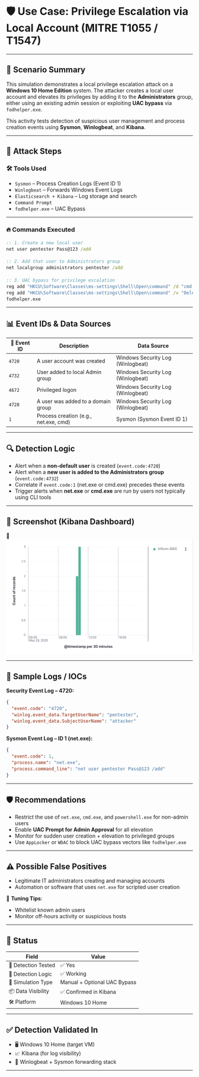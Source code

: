 
# 🛡️ Use Case: Privilege Escalation via Local Account (MITRE T1055 / T1547)

---

## 📘 Scenario Summary

This simulation demonstrates a local privilege escalation attack on a **Windows 10 Home Edition** system. The attacker creates a local user account and elevates its privileges by adding it to the **Administrators** group, either using an existing admin session or exploiting **UAC bypass** via `fodhelper.exe`.

This activity tests detection of suspicious user management and process creation events using **Sysmon**, **Winlogbeat**, and **Kibana**.

---

## 🧪 Attack Steps

### 🛠️ Tools Used

- `Sysmon` – Process Creation Logs (Event ID 1)
- `Winlogbeat` – Forwards Windows Event Logs
- `Elasticsearch + Kibana` – Log storage and search
- `Command Prompt`
- `fodhelper.exe` – UAC Bypass

---

### 🔥 Commands Executed

```cmd
:: 1. Create a new local user
net user pentester Pass@123 /add

:: 2. Add that user to Administrators group
net localgroup administrators pentester /add

:: 3. UAC bypass for privilege escalation
reg add "HKCU\Software\Classes\ms-settings\Shell\Open\command" /d "cmd.exe" /f
reg add "HKCU\Software\Classes\ms-settings\Shell\Open\command" /v "DelegateExecute" /f
fodhelper.exe
```

---

## 📊 Event IDs & Data Sources

| 🧾 Event ID | Description                              | Data Source                   |
|------------|------------------------------------------|-------------------------------|
| `4720`     | A user account was created               | Windows Security Log (Winlogbeat) |
| `4732`     | User added to local Admin group          | Windows Security Log (Winlogbeat) |
| `4672`     | Privileged logon                         | Windows Security Log (Winlogbeat) |
| `4728`     | A user was added to a domain group       |  Windows Security Log (Winlogbeat) |
| `1`        | Process creation (e.g., net.exe, cmd)    | Sysmon (Sysmon Event ID 1)    |

---

## 🔍 Detection Logic

- Alert when a **non-default user** is created (`event.code:4720`)
- Alert when a **new user is added to the Administrators group** (`event.code:4732`)
- Correlate if `event.code:1` (net.exe or cmd.exe) precedes these events
- Trigger alerts when **net.exe** or **cmd.exe** are run by users not typically using CLI tools

---

## 📸 Screenshot (Kibana Dashboard)

📌 ![alt text](<Dashboard.png>)

---

## 🧾 Sample Logs / IOCs

**Security Event Log – 4720:**
```json
{
  "event.code": "4720",
  "winlog.event_data.TargetUserName": "pentester",
  "winlog.event_data.SubjectUserName": "attacker"
}
```

**Sysmon Event Log – ID 1 (net.exe):**
```json
{
  "event.code": 1,
  "process.name": "net.exe",
  "process.command_line": "net user pentester Pass@123 /add"
}
```

---

## 🛡️ Recommendations

- Restrict the use of `net.exe`, `cmd.exe`, and `powershell.exe` for non-admin users
- Enable **UAC Prompt for Admin Approval** for all elevation
- Monitor for sudden user creation + elevation to privileged groups
- Use `AppLocker` or `WDAC` to block UAC bypass vectors like `fodhelper.exe`

---

## ⚠️ Possible False Positives

- Legitimate IT administrators creating and managing accounts
- Automation or software that uses `net.exe` for scripted user creation

🔧 **Tuning Tips**:
- Whitelist known admin users
- Monitor off-hours activity or suspicious hosts

---

## 📌 Status

| Field               | Value             |
|--------------------|-------------------|
| 🔬 Detection Tested | ✅ Yes            |
| 🧪 Detection Logic  | ✅ Working        |
| 🔄 Simulation Type  | Manual + Optional UAC Bypass |
| 📦 Data Visibility  | ✅ Confirmed in Kibana |
| 🛠️ Platform         | Windows 10 Home   |

---

## ✅ Detection Validated In

- 🖥️ Windows 10 Home (target VM)
- 📈 Kibana (for log visibility)
- 🔄 Winlogbeat + Sysmon forwarding stack

---

